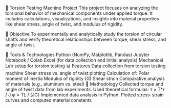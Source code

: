 🔩 Torsion Testing Machine Project
This project focuses on analyzing the torsional behavior of mechanical components under applied torque. It includes calculations, visualizations, and insights into material properties like shear stress, angle of twist, and modulus of rigidity.

📌 Objective
To experimentally and analytically study the torsion of circular shafts and verify theoretical relationships between torque, shear stress, and angle of twist.

🧰 Tools & Technologies
Python (NumPy, Matplotlib, Pandas)
Jupyter Notebook / Colab
Excel (for data collection and initial analysis)
Mechanical Lab setup for torsion testing
📊 Features
Data collection from torsion testing machine
Shear stress vs. angle of twist plotting
Calculation of:
Polar moment of inertia
Modulus of rigidity (G)
Shear strain
Comparative analysis of materials (e.g., aluminum vs. steel)
📝 Methodology
Collected torque and angle of twist data from lab experiments.
Used theoretical formulas:
τ = T*r / J
φ = TL / (JG)
Implemented data analysis in Python.
Plotted stress-strain curves and computed material constants

